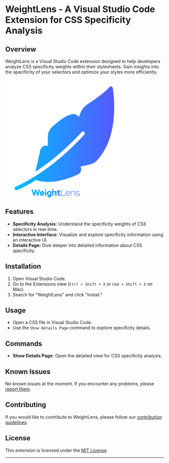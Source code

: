 # WeightLens - A Visual Studio Code Extension for CSS Specificity Analysis

## Overview

WeightLens is a Visual Studio Code extension designed to help developers analyze CSS specificity weights within their stylesheets. Gain insights into the specificity of your selectors and optimize your styles more efficiently.

![WeightLens Logo](wl.png)

## Features

- **Specificity Analysis:** Understand the specificity weights of CSS selectors in real-time.
- **Interactive Interface:** Visualize and explore specificity information using an interactive UI.
- **Details Page:** Dive deeper into detailed information about CSS specificity.

## Installation

1. Open Visual Studio Code.
2. Go to the Extensions view (`Ctrl + Shift + X` or `Cmd + Shift + X` on Mac).
3. Search for "WeightLens" and click "Install."

## Usage

- Open a CSS file in Visual Studio Code.
- Use the `Show Details Page` command to explore specificity details.

## Commands

- **Show Details Page:** Open the detailed view for CSS specificity analysis.

## Known Issues

No known issues at the moment. If you encounter any problems, please [report them](link-to-issue-tracker).

## Contributing

If you would like to contribute to WeightLens, please follow our [contribution guidelines](link-to-contributing-guidelines).

## License

This extension is licensed under the [MIT License](LICENSE).

---
